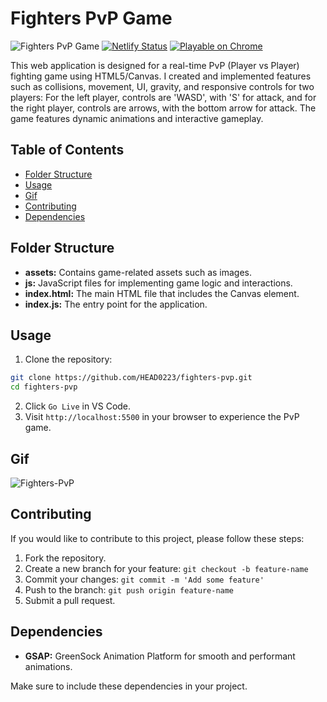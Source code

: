 # Fighters PvP Game

![Fighters PvP Game](https://img.shields.io/badge/Game-Fighters_PvP-brightgreen)
[![Netlify Status](https://api.netlify.com/api/v1/badges/baa30945-7676-4548-b47a-9e0e140c8c6f/deploy-status)](https://app.netlify.com/sites/fighters-pvp/deploys)
[![Playable on Chrome](https://img.shields.io/badge/Playable%20on-Chrome-informational?logo=google-chrome)](https://fighters-pvp.netlify.app/)

This web application is designed for a real-time PvP (Player vs Player) fighting game using HTML5/Canvas. I created and implemented features such as collisions, movement, UI, gravity, and responsive controls for two players: For the left player, controls are 'WASD', with 'S' for attack, and for the right player, controls are arrows, with the bottom arrow for attack. The game features dynamic animations and interactive gameplay.

## Table of Contents

-  [Folder Structure](#folder-structure)
-  [Usage](#usage)
-  [Gif](#gif)
-  [Contributing](#contributing)
-  [Dependencies](#dependencies)

## Folder Structure

-  **assets:** Contains game-related assets such as images.
-  **js:** JavaScript files for implementing game logic and interactions.
-  **index.html:** The main HTML file that includes the Canvas element.
-  **index.js:** The entry point for the application.

## Usage

1. Clone the repository:

```bash
git clone https://github.com/HEAD0223/fighters-pvp.git
cd fighters-pvp
```

2. Click `Go Live` in VS Code.
3. Visit `http://localhost:5500` in your browser to experience the PvP game.

## Gif

![Fighters-PvP](./assets/Fighters-PvP.gif)

## Contributing

If you would like to contribute to this project, please follow these steps:

1. Fork the repository.
2. Create a new branch for your feature: `git checkout -b feature-name`
3. Commit your changes: `git commit -m 'Add some feature'`
4. Push to the branch: `git push origin feature-name`
5. Submit a pull request.

## Dependencies

-  **GSAP:** GreenSock Animation Platform for smooth and performant animations.

Make sure to include these dependencies in your project.
